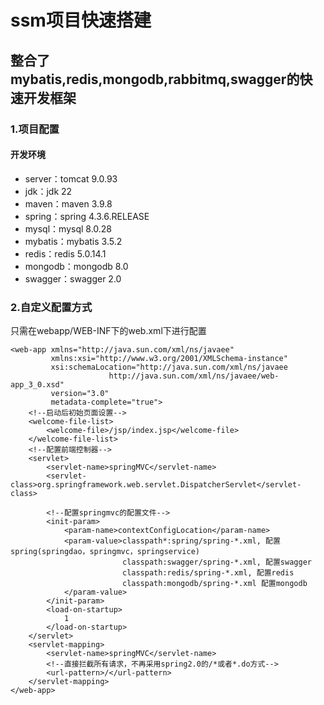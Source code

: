# ssm项目快速搭建 #
## 整合了mybatis,redis,mongodb,rabbitmq,swagger的快速开发框架 ##
### 1.项目配置 ###
#### 开发环境 ####
* server：tomcat 9.0.93
* jdk：jdk 22
* maven：maven 3.9.8
* spring：spring 4.3.6.RELEASE
* mysql：mysql 8.0.28
* mybatis：mybatis 3.5.2
* redis：redis 5.0.14.1
* mongodb：mongodb 8.0
* swagger：swagger 2.0
### 2.自定义配置方式 ###
只需在webapp/WEB-INF下的web.xml下进行配置
```
<web-app xmlns="http://java.sun.com/xml/ns/javaee"
         xmlns:xsi="http://www.w3.org/2001/XMLSchema-instance"
         xsi:schemaLocation="http://java.sun.com/xml/ns/javaee
                      http://java.sun.com/xml/ns/javaee/web-app_3_0.xsd"
         version="3.0"
         metadata-complete="true">
    <!--启动后初始页面设置-->
    <welcome-file-list>
        <welcome-file>/jsp/index.jsp</welcome-file>
    </welcome-file-list>
    <!--配置前端控制器-->
    <servlet>
        <servlet-name>springMVC</servlet-name>
        <servlet-class>org.springframework.web.servlet.DispatcherServlet</servlet-class>

        <!--配置springmvc的配置文件-->
        <init-param>
            <param-name>contextConfigLocation</param-name>
            <param-value>classpath*:spring/spring-*.xml, 配置spring(springdao，springmvc，springservice)
                         classpath:swagger/spring-*.xml, 配置swagger
                         classpath:redis/spring-*.xml, 配置redis
                         classpath:mongodb/spring-*.xml 配置mongodb
            </param-value>
        </init-param>
        <load-on-startup>
            1
        </load-on-startup>
    </servlet>
    <servlet-mapping>
        <servlet-name>springMVC</servlet-name>
        <!--直接拦截所有请求，不再采用spring2.0的/*或者*.do方式-->
        <url-pattern>/</url-pattern>
    </servlet-mapping>
</web-app>
```

